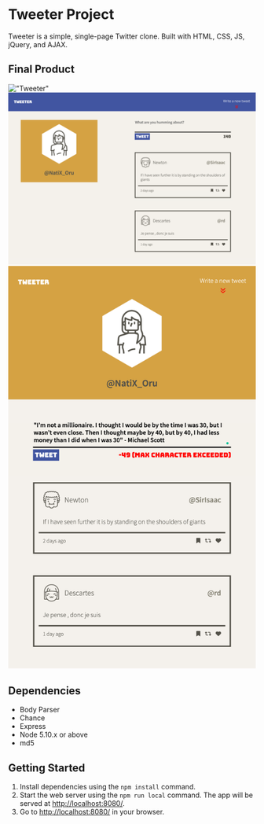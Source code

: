 # Tweeter Project

Tweeter is a simple, single-page Twitter clone. Built with HTML, CSS, JS, jQuery, and AJAX.
## Final Product

!["Tweeter"]()
!["Tweeter Desktop"](./public/images/tweeter-1.png)
!["Tweeter Tablet"](./public/images/tweeter-2.png)

## Dependencies
- Body Parser
- Chance
- Express
- Node 5.10.x or above
- md5
## Getting Started
1. Install dependencies using the `npm install` command.
2. Start the web server using the `npm run local` command. The app will be served at <http://localhost:8080/>.
3. Go to <http://localhost:8080/> in your browser.
